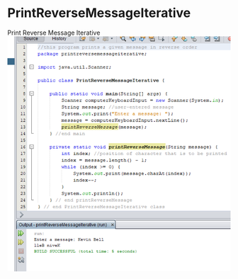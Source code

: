 # PrintReverseMessageIterative
Print Reverse Message Iterative
![PrintReverseMessageIterative](https://github.com/bell-kevin/PrintReverseMessageIterative/blob/main/PrintReverseMessageIterative.PNG)

